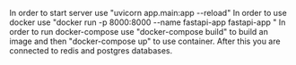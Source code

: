 In order to start server use "uvicorn app.main:app --reload"
In order to use docker use "docker run -p 8000:8000 --name fastapi-app fastapi-app "
In order to run docker-compose use "docker-compose build" to build an image and then "docker-compose up"
to use container. After this you are connected to redis and postgres databases.